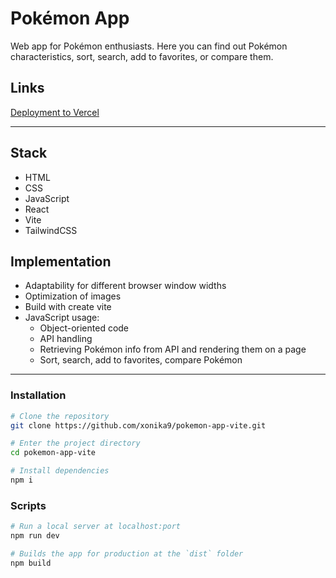 # Pokémon App

Web app for Pokémon enthusiasts. Here you can find out Pokémon characteristics, sort, search, add to favorites, or compare them.

## Links

[Deployment to Vercel](https://pokemon-app-vite.vercel.app/)

***

## Stack

* HTML
* CSS
* JavaScript
* React
* Vite
* TailwindCSS

## Implementation

* Adaptability for different browser window widths
* Optimization of images
* Build with create vite
* JavaScript usage:
  * Object-oriented code
  * API handling
  * Retrieving Pokémon info from API and rendering them on a page
  * Sort, search, add to favorites, compare Pokémon
  
***
### Installation

```bash
# Clone the repository
git clone https://github.com/xonika9/pokemon-app-vite.git

# Enter the project directory
cd pokemon-app-vite

# Install dependencies
npm i
```

### Scripts

```bash
# Run a local server at localhost:port
npm run dev

# Builds the app for production at the `dist` folder
npm build
```
